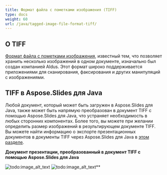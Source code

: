 ```yaml
---
title: Формат файла с пометками изображения (TIFF)
type: docs
weight: 60
url: /java/tagged-image-file-format-tiff/
---
```


## **О TIFF**

[Формат файла с пометками изображения](https://ru.wikipedia.org/wiki/TIFF), известный тем, что позволяет хранить несколько изображений в одном документе, изначально был создан компанией Aldus. Этот формат широко поддерживается приложениями для сканирования, факсирования и других манипуляций с изображениями.

## **TIFF в Aspose.Slides для Java**

Любой документ, который может быть загружен в Aspose.Slides для Java, также может быть напрямую преобразован в документ TIFF с помощью Aspose.Slides для Java, что устраняет необходимость в любых сторонних компонентах. Более того, вы можете при желании определить размер изображений в результирующем документе TIFF. Вы можете найти информацию о экспорте презентационных документов в документы TIFF через Aspose.Slides для Java в [этом разделе](/slides/java/converting-a-presentation/).

**Документ презентации, преобразованный в документ TIFF с помощью Aspose.Slides для Java** 

![todo:image_alt_text](tagged-image-file-format-tiff_1.png) ![todo:image_alt_text](tagged-image-file-format-tiff_2.png)**
